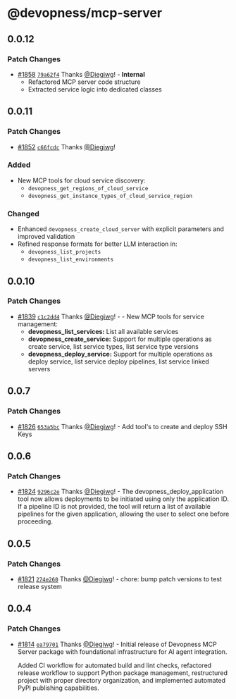 # @devopness/mcp-server

## 0.0.12

### Patch Changes

- [#1858](https://github.com/devopness/devopness/pull/1858) [`79a62f4`](https://github.com/devopness/devopness/commit/79a62f412ea2400eafce3eb05d8e48e3ba3a8423) Thanks [@Diegiwg](https://github.com/Diegiwg)! - **Internal**
  - Refactored MCP server code structure
  - Extracted service logic into dedicated classes

## 0.0.11

### Patch Changes

- [#1852](https://github.com/devopness/devopness/pull/1852) [`c66fcdc`](https://github.com/devopness/devopness/commit/c66fcdc2fe3c2a8e945b804e9361e94585518529) Thanks [@Diegiwg](https://github.com/Diegiwg)!

### Added

- New MCP tools for cloud service discovery:
  - `devopness_get_regions_of_cloud_service`
  - `devopness_get_instance_types_of_cloud_service_region`

### Changed

- Enhanced `devopness_create_cloud_server` with explicit parameters and improved validation
- Refined response formats for better LLM interaction in:
  - `devopness_list_projects`
  - `devopness_list_environments`

## 0.0.10

### Patch Changes

- [#1839](https://github.com/devopness/devopness/pull/1839) [`c1c2dd4`](https://github.com/devopness/devopness/commit/c1c2dd412f1df8f93210a1bfc94ee033461ea64d) Thanks [@Diegiwg](https://github.com/Diegiwg)! - - New MCP tools for service management:
  - **devopness_list_services:** List all available services
  - **devopness_create_service:** Support for multiple operations as create service, list service types, list service type versions
  - **devopness_deploy_service:** Support for multiple operations as deploy service, list service deploy pipelines, list service linked servers

## 0.0.7

### Patch Changes

- [#1826](https://github.com/devopness/devopness/pull/1826) [`653a5bc`](https://github.com/devopness/devopness/commit/653a5bc0102f21d50252e4df55bbb7d5c9ee58cf) Thanks [@Diegiwg](https://github.com/Diegiwg)! - Add tool's to create and deploy SSH Keys

## 0.0.6

### Patch Changes

- [#1824](https://github.com/devopness/devopness/pull/1824) [`9296c2e`](https://github.com/devopness/devopness/commit/9296c2ec4b4f1a32169031999bc9a2b02d3a3d04) Thanks [@Diegiwg](https://github.com/Diegiwg)! - The devopness_deploy_application tool now allows deployments to be initiated using only the application ID.
  If a pipeline ID is not provided, the tool will return a list of available pipelines for the given application, allowing the user to select one before proceeding.

## 0.0.5

### Patch Changes

- [#1821](https://github.com/devopness/devopness/pull/1821) [`274e260`](https://github.com/devopness/devopness/commit/274e26006d53eba37b37753af0fa9e3386f2a639) Thanks [@Diegiwg](https://github.com/Diegiwg)! - chore: bump patch versions to test release system

## 0.0.4

### Patch Changes

- [#1814](https://github.com/devopness/devopness/pull/1814) [`ea79701`](https://github.com/devopness/devopness/commit/ea797010793bfe404b7e06afb7e222e716f602de) Thanks [@Diegiwg](https://github.com/Diegiwg)! - Initial release of Devopness MCP Server package with foundational infrastructure for AI agent integration.

  Added CI workflow for automated build and lint checks, refactored release workflow to support Python package management, restructured project with proper directory organization, and implemented automated PyPI publishing capabilities.
